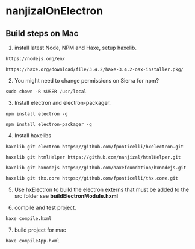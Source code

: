 # nanjizalOnElectron

## Build steps on Mac

1) install latest Node, NPM and Haxe, setup haxelib.

`https://nodejs.org/en/`

`https://haxe.org/download/file/3.4.2/haxe-3.4.2-osx-installer.pkg/`

2) You might need to change permissions on Sierra for npm?

`sudo chown -R $USER /usr/local`

3) Install electron and electron-packager.

`npm install electron -g`

`npm install electron-packager -g`

4) Install haxelibs

`haxelib git electron https://github.com/fponticelli/hxelectron.git`

`haxelib git htmlHelper https://github.com/nanjizal/htmlHelper.git`

`haxelib git hxnodejs https://github.com/haxefoundation/hxnodejs.git`

`haxelib git thx.core https://github.com/fponticelli/thx.core.git`

5) Use hxElectron to build the electron externs that must be added to the src folder see **buildElectronModule.hxml**

6) compile and test project.

`haxe compile.hxml`

7) build project for mac

`haxe compileApp.hxml`
